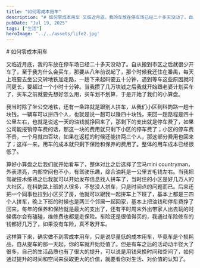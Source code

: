 ```yaml
---
title: "如何零成本用车"
description: "# 如何零成本用车 又临近月底，我的车放在停车场已经二十多天没动了。自从搬到市区之后就很少开车了，至于我为什么 [&hellip;]"
pubDate: "Jul 19, 2025"
tags: ["生活"]
heroImage: '../../assets/life2.jpg'
---
```


\# 如何零成本用车

又临近月底，我的车放在停车场已经二十多天没动了。自从搬到市区之后就很少开车了，至于我为什么会买车，那要从八年前说起了，那个时候我还住在番禺，每天上班要去坐公交转地铁加走路，一趟下来起码要五十分钟，遇到等车这些原因就时间更长，要超过一个小时十分钟。当我攒了几万块钱之后我就开始跟老婆计划买车了，买车之前就要先想好怎么用，买车划不划算，于是开始了我们的小算盘。

我当时除了坐公交地铁，还有一条路就是跟别人拼车，从我们小区到科韵路一趟十块钱，一辆车可以拼四个人，也就是说一趟可以赚四十块钱，来回一趟路程是四十公里左右，也就是说这一天的油钱就挣回来了，那剩下的支出就是停车费了，如果公司能报销停车费的话，那这一块的费用就只剩下小区的停车费了；小区的停车费不贵，一个月就四百块，如果在返程的时候还能拼两三个人，那这部分费用也回来了；这样一来，用车的成本就只剩下保险和保养的费用了。整体的用车成本已经很低了。

算好小算盘之后我们就开始看车了，整体对比之后选择了宝马mini countryman，外表漂亮，内部空间也不小，有驾驶乐趣，综合油耗是一公里五毛钱左右。当我把驾驶技术练熟之后我就可以开始发布信息找人拼车了，当时住的小区是好几万人的大社区，在科韵路上班的人很多，不愁没人拼车，只是时间点的问题而已。后来还把一个同事也拉到小区买了房，他就可以跟我一起拼车上下班了，基本上都是三四个人拼车，晚上下班的时候也是两三个邻居一起回家，基本上把油钱和停车费挣了回来，每年的保养和保险就是最大的支出了，还有平时周末外出带家人出去玩的时候偶尔会有磕碰，维修费也都是走保险。车险还是很值得买的，我通过车险修车的钱都好几万了，如果没有车险，真不敢开车。

这样算下来，确实做不到零成本用车，只是说尽量低的成本用车，毕竟车是个损耗品，自从提车的那一天起，你的车就开始贬值了。但是有车之后的活动动半径大了很多，自己的生活品质也有了很大的提升，可以说是用钱来换时间和空间了，如何通过提升的时间和空间来获取更大的价值，就要看你对生活、对价值的认知了。